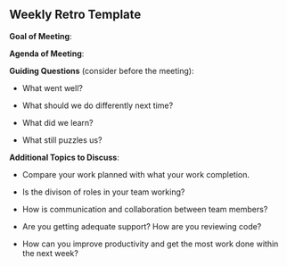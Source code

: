 ## Weekly Retro Template  

**Goal of Meeting**:

**Agenda of Meeting**:

**Guiding Questions** (consider before the meeting):

  *  What went well?

  *  What should we do differently next time?

  *  What did we learn?

  *  What still puzzles us?

**Additional Topics to Discuss**:

  *  Compare your work planned with what your work completion. 

  *  Is the divison of roles in your team working?

  *  How is communication and collaboration between team members?

  *  Are you getting adequate support? How are you reviewing code?

  *  How can you improve productivity and get the most work done within the next week?
